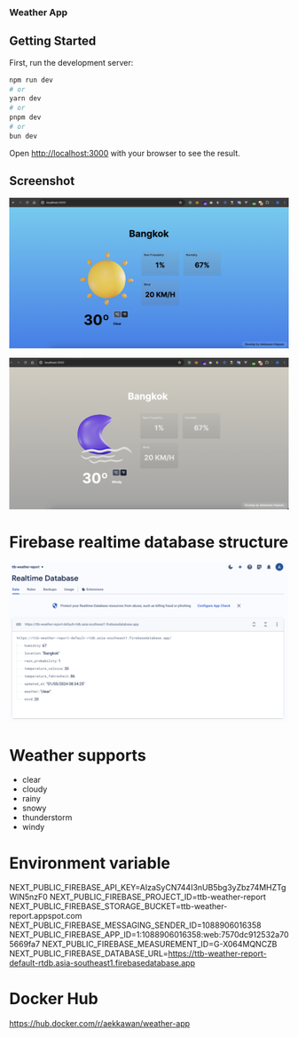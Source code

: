 ### Weather App

## Getting Started

First, run the development server:

```bash
npm run dev
# or
yarn dev
# or
pnpm dev
# or
bun dev
```

Open [http://localhost:3000](http://localhost:3000) with your browser to see the result.

## Screenshot

![alt text](https://github.com/Aekawan/ttb-weather-app/blob/main/public/screen-shots/example-app.png?raw=true)

![alt text](https://github.com/Aekawan/ttb-weather-app/blob/main/public/screen-shots/example-app-2.png?raw=true)

# Firebase realtime database structure

![alt text](https://github.com/Aekawan/ttb-weather-app/blob/main/public/screen-shots/firebase-structure.png?raw=true)

# Weather supports

- clear
- cloudy
- rainy
- snowy
- thunderstorm
- windy

# Environment variable

NEXT_PUBLIC_FIREBASE_API_KEY=AIzaSyCN744I3nUB5bg3yZbz74MHZTgWlN5nzF0
NEXT_PUBLIC_FIREBASE_PROJECT_ID=ttb-weather-report
NEXT_PUBLIC_FIREBASE_STORAGE_BUCKET=ttb-weather-report.appspot.com
NEXT_PUBLIC_FIREBASE_MESSAGING_SENDER_ID=1088906016358
NEXT_PUBLIC_FIREBASE_APP_ID=1:1088906016358:web:7570dc912532a705669fa7
NEXT_PUBLIC_FIREBASE_MEASUREMENT_ID=G-X064MQNCZB
NEXT_PUBLIC_FIREBASE_DATABASE_URL=<https://ttb-weather-report-default-rtdb.asia-southeast1.firebasedatabase.app>

# Docker Hub

<https://hub.docker.com/r/aekkawan/weather-app>
